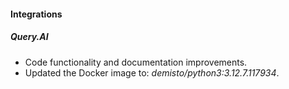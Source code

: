 #### Integrations

##### Query.AI
- Code functionality and documentation improvements.
- Updated the Docker image to: *demisto/python3:3.12.7.117934*.